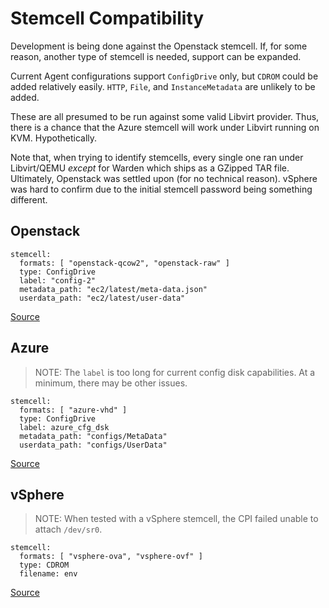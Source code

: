 # Stemcell Compatibility

Development is being done against the Openstack stemcell. If, for some reason, another type of stemcell is needed, support can be expanded.

Current Agent configurations support `ConfigDrive` only, but `CDROM` could be added relatively easily.  `HTTP`, `File`, and `InstanceMetadata` are unlikely to be added.

These are all presumed to be run against some valid Libvirt provider. Thus, there is a chance that the Azure stemcell will work under Libvirt running on KVM.  Hypothetically.

Note that, when trying to identify stemcells, every single one ran under Libvirt/QEMU _except_ for Warden which ships as a GZipped TAR file.  Ultimately, Openstack was settled upon (for no technical reason).  vSphere was hard to confirm due to the initial stemcell password being something different.

## Openstack

```
stemcell:
  formats: [ "openstack-qcow2", "openstack-raw" ]
  type: ConfigDrive
  label: "config-2"
  metadata_path: "ec2/latest/meta-data.json"
  userdata_path: "ec2/latest/user-data"
```

[Source](https://github.com/cloudfoundry/bosh-linux-stemcell-builder/blob/master/stemcell_builder/stages/bosh_openstack_agent_settings/apply.sh)

## Azure

> NOTE: The `label` is too long for current config disk capabilities. At a minimum, there may be other issues.

```
stemcell:
  formats: [ "azure-vhd" ]
  type: ConfigDrive
  label: azure_cfg_dsk
  metadata_path: "configs/MetaData"
  userdata_path: "configs/UserData"
```

[Source](https://github.com/cloudfoundry/bosh-linux-stemcell-builder/blob/master/stemcell_builder/stages/bosh_azure_agent_settings/apply.sh)

## vSphere

> NOTE: When tested with a vSphere stemcell, the CPI failed unable to attach `/dev/sr0`.

```
stemcell:
  formats: [ "vsphere-ova", "vsphere-ovf" ]
  type: CDROM
  filename: env
```

[Source](https://github.com/cloudfoundry/bosh-linux-stemcell-builder/blob/master/stemcell_builder/stages/bosh_vsphere_agent_settings/apply.sh)
